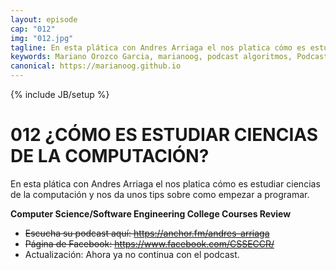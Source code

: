 ```yaml
---
layout: episode
cap: "012"
img: "012.jpg"
tagline: En esta plática con Andres Arriaga el nos platica cómo es estudiar ciencias de la computación y nos da unos tips sobre como empezar a programar.
keywords: Mariano Orozco Garcia, marianoog, podcast algoritmos, PodcastAlgoritmos
canonical: https://marianoog.github.io
---
```

{% include JB/setup %}

# 012 ¿CÓMO ES ESTUDIAR CIENCIAS DE LA COMPUTACIÓN?

En esta plática con Andres Arriaga el nos platica cómo es estudiar ciencias de la computación y nos da unos tips sobre como empezar a programar.

**Computer Science/Software Engineering College Courses Review**

* ~~Escucha su podcast aquí: https://anchor.fm/andres-arriaga~~
* ~~Página de Facebook: https://www.facebook.com/CSSECCR/~~
* Actualización: Ahora ya no continua con el podcast.

